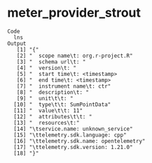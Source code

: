 # meter_provider_strout

    Code
      lns
    Output
       [1] "{"                                       
       [2] "  scope name\t: org.r-project.R"         
       [3] "  schema url\t: "                        
       [4] "  version\t: "                           
       [5] "  start time\t: <timestamp>
       [6] "  end time\t: <timestamp>
       [7] "  instrument name\t: ctr"                
       [8] "  description\t: "                       
       [9] "  unit\t\t: "                            
      [10] "  type\t\t: SumPointData"                
      [11] "  value\t\t: 11"                         
      [12] "  attributes\t\t: "                      
      [13] "  resources\t:"                          
      [14] "\tservice.name: unknown_service"         
      [15] "\ttelemetry.sdk.language: cpp"           
      [16] "\ttelemetry.sdk.name: opentelemetry"     
      [17] "\ttelemetry.sdk.version: 1.21.0"         
      [18] "}"                                       

